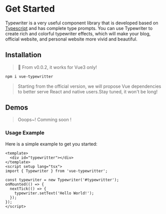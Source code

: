 # Get Started

Typewriter is a very useful component library that is developed based on [Typescript](https://www.typescriptlang.org/) and has complete type prompts. You can use Typewriter to create rich and colorful typewriter effects, which will make your blog, official website, and personal website more vivid and beautiful.

## Installation

> 🎩 From v0.0.2, it works for Vue3 only!

```bash
npm i vue-typewritter
```

> Starting from the official version, we will propose Vue dependencies to better serve React and native users.Stay tuned, it won't be long!

## Demos

> Ooops~! Comming soon !

### Usage Example

Here is a simple example to get you started:

```vue
<template>
  <div id="typewritter"></div>
</template>
<script setup lang="tsx">
import { Typewriter } from 'vue-typewritter';

const typewriter = new Typewriter('#typewritter');
onMounted(() => {
  nextTick(() => {
    typewriter.setText('Hello World!');
  });
});
</script>
```
